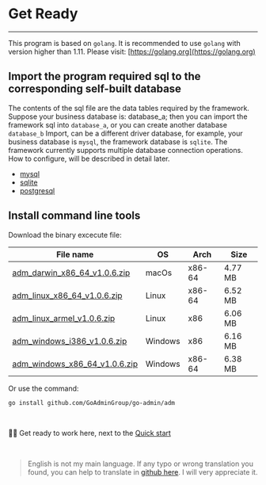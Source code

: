 # Get Ready
---

This program is based on ```golang```. It is recommended to use ```golang``` with version higher than 1.11. Please visit: [https://golang.org](https://golang.org)

## Import the program required sql to the corresponding self-built database

The contents of the sql file are the data tables required by the framework. Suppose your business database is: database_a; then you can import the framework sql into ```database_a```, or you can create another database ```database_b``` Import, can be a different driver database, for example, your business database is ```mysql```, the framework database is ```sqlite```. The framework currently supports multiple database connection operations. How to configure, will be described in detail later.

- [mysql](https://raw.githubusercontent.com/GoAdminGroup/go-admin/master/data/admin.sql)
- [sqlite](https://raw.githubusercontent.com/GoAdminGroup/go-admin/master/data/admin.db)
- [postgresql](https://raw.githubusercontent.com/GoAdminGroup/go-admin/master/data/admin.pgsql)

## Install command line tools

Download the binary excecute file: 

|  File name   | OS  | Arch  | Size  |
|  ----  | ----  | ----  |----  |
| [adm_darwin_x86_64_v1.0.6.zip](http://file.go-admin.cn/go_admin/cli/v1_0_6/adm_darwin_x86_64_v1.0.6.zip)  | macOs | x86-64 | 4.77 MB
| [adm_linux_x86_64_v1.0.6.zip](http://file.go-admin.cn/go_admin/cli/v1_0_6/adm_linux_x86_64_v1.0.6.zip)  | Linux | x86-64   | 6.52 MB
| [adm_linux_armel_v1.0.6.zip](http://file.go-admin.cn/go_admin/cli/v1_0_6/adm_linux_armel_v1.0.6.zip)  | Linux | x86   | 6.06 MB
| [adm_windows_i386_v1.0.6.zip](http://file.go-admin.cn/go_admin/cli/v1_0_6/adm_windows_i386_v1.0.6.zip)  | Windows | x86  |6.16 MB
| [adm_windows_x86_64_v1.0.6.zip](http://file.go-admin.cn/go_admin/cli/v1_0_6/adm_windows_x86_64_v1.0.6.zip)  | Windows | x86-64   |6.38 MB


Or use the command:

```
go install github.com/GoAdminGroup/go-admin/adm
```

<br>

🍺🍺 Get ready to work here, next to the [Quick start](quick_start)

<br>

> English is not my main language. If any typo or wrong translation you found, you can help to translate in [github here](https://github.com/GoAdminGroup/docs). I will very appreciate it.


